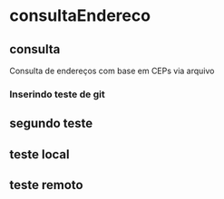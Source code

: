 # consultaEndereco
## consulta
Consulta de endereços com base em CEPs via arquivo
### Inserindo teste de git
## segundo teste
## teste local
## teste remoto


